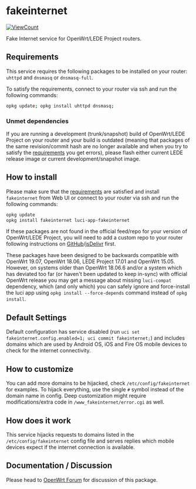 <!-- markdownlint-disable MD013 -->

# fakeinternet

<!--- [![HitCount](http://hits.dwyl.com/stangri/docsopenwrtmelmacnet/fakeinternet.svg)](http://hits.dwyl.com/stangri/docsopenwrtmelmacnet/fakeinternet) --->

[![ViewCount](https://views.whatilearened.today/views/github/stangri/docsopenwrtmelmacnet/fakeinternet.svg)](https://views.whatilearened.today/views/github/stangri/docsopenwrtmelmacnet/fakeinternet)

Fake Internet service for OpenWrt/LEDE Project routers.

## Requirements

This service requires the following packages to be installed on your router: `uhttpd` and `dnsmasq` or `dnsmasq-full`.

To satisfy the requirements, connect to your router via ssh and run the following commands:

```sh
opkg update; opkg install uhttpd dnsmasq;
```

### Unmet dependencies

If you are running a development (trunk/snapshot) build of OpenWrt/LEDE Project on your router and your build is outdated (meaning that packages of the same revision/commit hash are no longer available and when you try to satisfy the [requirements](#requirements) you get errors), please flash either current LEDE release image or current development/snapshot image.

## How to install

Please make sure that the [requirements](#requirements) are satisfied and install `fakeinternet` from Web UI or connect to your router via ssh and run the following commands:

```sh
opkg update
opkg install fakeinternet luci-app-fakeinternet
```

If these packages are not found in the official feed/repo for your version of OpenWrt/LEDE Project, you will need to add a custom repo to your router following instructions on [GitHub](https://docs.openwrt.melmac.net/#on-your-router)/[jsDelivr](https://cdn.jsdelivr.net/gh/stangri/docs.openwrt.melmac.net/README.md#on-your-router) first.

These packages have been designed to be backwards compatible with OpenWrt 19.07, OpenWrt 18.06, LEDE Project 17.01 and OpenWrt 15.05. However, on systems older than OpenWrt 18.06.6 and/or a system which has deviated too far (or haven't been updated to keep in-sync) with official OpenWrt release you may get a message about missing `luci-compat` dependency, which (and only which) you can safely ignore and force-install the luci app using `opkg install --force-depends` command instead of `opkg install`.

## Default Settings

Default configuration has service disabled (run `uci set fakeinternet.config.enabled=1; uci commit fakeinternet;`) and includes domains which are used by Android OS, iOS and Fire OS mobile devices to check for the internet connectivity.

## How to customize

You can add more domains to be hijacked, check `/etc/config/fakeinternet` for examples. To hijack everything, use the single `#` symbol instead of the domain name in config. Deep customization might require modifications/extra code in `/www_fakeinternet/error.cgi` as well.

## How does it work

This service hijacks requests to domains listed in the `/etc/config/fakeinternet` config file and serves replies which mobile devices expect if the internet connection is available.

## Documentation / Discussion

Please head to [OpenWrt Forum](https://forum.openwrt.org/t/fakeinternet-service-package/924/) for discussion of this package.
